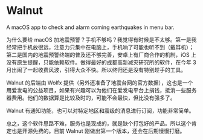 # Walnut
A macOS app to check and alarm coming earthquakes in menu bar.

为什么要给 macOS 加地震预警？手机不够吗？我觉得有时候是不太够。第一是我经常把手机放很远，注意力只集中在电脑上，手机响了可能也听不到（戴耳机）；第二是国内的地震预警终端的普及还不够完善，安卓上有厂商合作的机制，iOS 上没有原生提醒，只能依赖软件。做得最好的成都高新减灾研究所的软件，在今年 3 月出闹了一起收费风波，引得大众不快。所以终归还是没有特别趁手的工具。

Walnut 的后端由 Wolfx 提供（另外还准备了地震台网的官方数据），这也是一个用爱发电的公益项目，如果有兴趣可以为他们在爱发电平台上捐钱，抵消一些服务器费用。他们的数据算是比较及时的，可能不会最快，但比没有强多了。

Walnut 有通知功能，也可以对特定地区和震级的消息进行订阅，功能非常简单。

总之，这个软件思路不难，服务也是现成的，就是缺个打包好的产品。所以这个肯定也是开源免费的。目前 Walnut 刚做出第一个版本，还会在后期慢慢打磨。